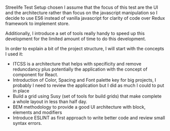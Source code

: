 Streelife Test
Setup chosen
I assume that the focus of this test are the UI and the architecture rather than
focus on the javascript manipulation so I decide to use ES6 instead of vanilla
javascript for clarity of code over Redux framework to implement store.

Additionally, I introduce a set of tools really handy to speed up this
development for the limited amount of time to do this development.

In order to explain a bit of the project structure, I will start with the
concepts I used it:
- ITCSS is a architecture that helps with specificity and remove reduncdancy plus
potentially the application with the concept of component for React.
- Introduction of Color, Spacing and Font palette key for big projects, I probably
I need to review the application but I did as much I could to put in place
- Build a grid using Susy (set of tools for build grids) that make complete a whole
layout in less than half day.
- BEM methodology to provide a good UI architecture with block, elements and modifiers
- Introduce ESLINT as first approach to write better code and review small syntax errors.

